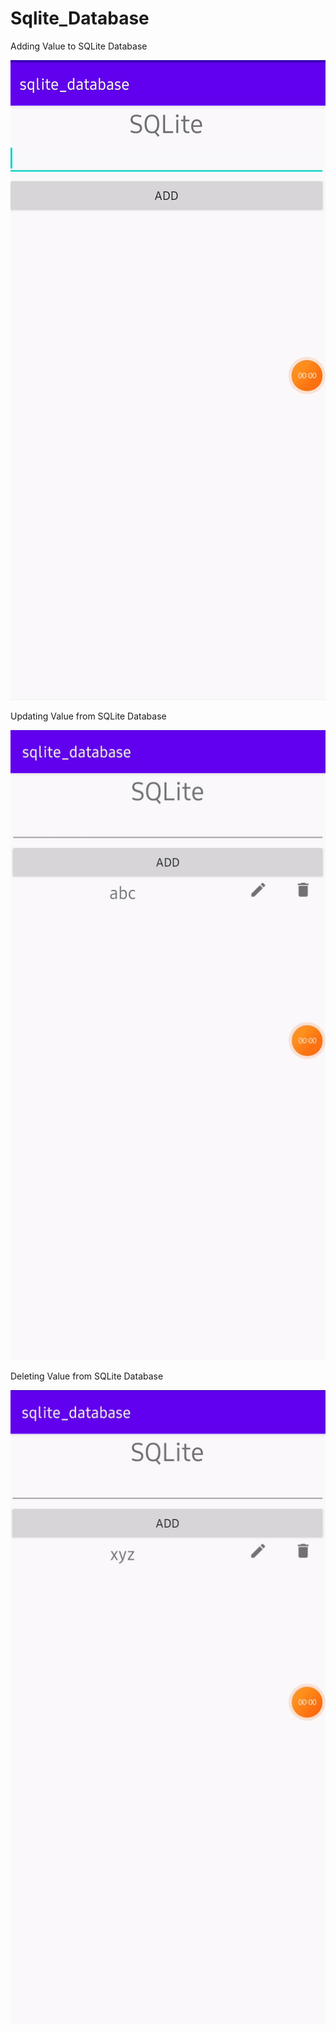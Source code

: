 # Sqlite_Database

Adding Value to SQLite Database


![Sqlite_Database](add.gif)




Updating Value from SQLite Database


![Sqlite_Database](update.gif)





Deleting Value from SQLite Database


![Sqlite_Database](delete.gif)
